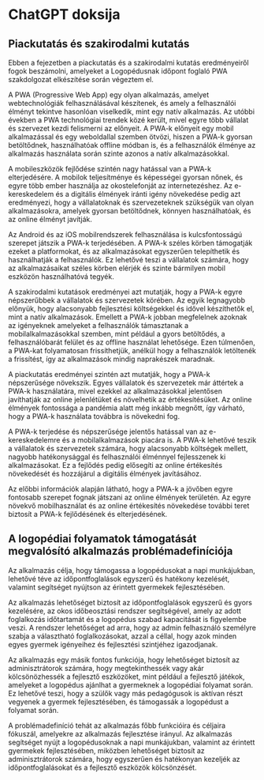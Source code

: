# ChatGPT doksija

## Piackutatás és szakirodalmi kutatás

Ebben a fejezetben a piackutatás és a szakirodalmi kutatás eredményeiről fogok beszámolni, amelyeket a Logopédusnak időpont foglaló PWA szakdolgozat elkészítése során végeztem el.

A PWA (Progressive Web App) egy olyan alkalmazás, amelyet webtechnológiák felhasználásával készítenek, és amely a felhasználói élményt tekintve hasonlóan viselkedik, mint egy natív alkalmazás. Az utóbbi években a PWA technológiai trendek közé került, mivel egyre több vállalat és szervezet kezdi felismerni az előnyeit. A PWA-k előnyeit egy mobil alkalmazással és egy weboldallal szemben ötvözi, hiszen a PWA-k gyorsan betöltődnek, használhatóak offline módban is, és a felhasználók élménye az alkalmazás használata során szinte azonos a natív alkalmazásokkal.

A mobileszközök fejlődése szintén nagy hatással van a PWA-k elterjedésére. A mobilok teljesítménye és képességei gyorsan nőnek, és egyre több ember használja az okostelefonját az internetezéshez. Az e-kereskedelem és a digitális élmények iránti igény növekedése pedig azt eredményezi, hogy a vállalatoknak és szervezeteknek szükségük van olyan alkalmazásokra, amelyek gyorsan betöltődnek, könnyen használhatóak, és az online élményt javítják.

Az Android és az iOS mobilrendszerek felhasználása is kulcsfontosságú szerepet játszik a PWA-k terjedésében. A PWA-k széles körben támogatják ezeket a platformokat, és az alkalmazásokat egyszerűen telepíthetik és használhatják a felhasználók. Ez lehetővé teszi a vállalatok számára, hogy az alkalmazásaikat széles körben elérjék és szinte bármilyen mobil eszközön használhatóvá tegyék.

A szakirodalmi kutatások eredményei azt mutatják, hogy a PWA-k egyre népszerűbbek a vállalatok és szervezetek körében. Az egyik legnagyobb előnyük, hogy alacsonyabb fejlesztési költségekkel és idővel készíthetők el, mint a natív alkalmazások. Emellett a PWA-k jobban megfelelnek azoknak az igényeknek amelyeket a felhasználók támasztanak a mobilalkalmazásokkal szemben, mint például a gyors betöltődés, a felhasználóbarát felület és az offline használat lehetősége. Ezen túlmenően, a PWA-kat folyamatosan frissíthetjük, anélkül hogy a felhasználók letöltenék a frissítést, így az alkalmazások mindig naprakészek maradnak.

A piackutatás eredményei szintén azt mutatják, hogy a PWA-k népszerűsége növekszik. Egyes vállalatok és szervezetek már áttértek a PWA-k használatára, mivel ezekkel az alkalmazásokkal jelentősen javíthatják az online jelenlétüket és növelhetik az értékesítésüket. Az online élmények fontossága a pandémia alatt még inkább megnőtt, így várható, hogy a PWA-k használata továbbra is növekedni fog.

A PWA-k terjedése és népszerűsége jelentős hatással van az e-kereskedelemre és a mobilalkalmazások piacára is. A PWA-k lehetővé teszik a vállalatok és szervezetek számára, hogy alacsonyabb költségek mellett, nagyobb hatékonysággal és felhasználói élménnyel fejlesszenek ki alkalmazásokat. Ez a fejlődés pedig elősegíti az online értékesítés növekedését és hozzájárul a digitális élmények javításához.

Az előbbi információk alapján látható, hogy a PWA-k a jövőben egyre fontosabb szerepet fognak játszani az online élmények területén. Az egyre növekvő mobilhasználat és az online értékesítés növekedése további teret biztosít a PWA-k fejlődésének és elterjedésének.

## A logopédiai folyamatok támogatását megvalósító alkalmazás problémadefiníciója

Az alkalmazás célja, hogy támogassa a logopédusokat a napi munkájukban, lehetővé téve az időpontfoglalások egyszerű és hatékony kezelését, valamint segítséget nyújtson az érintett gyermekek fejlesztésében.

Az alkalmazás lehetőséget biztosít az időpontfoglalások egyszerű és gyors kezelésére, az okos időbeosztási rendszer segítségével, amely az adott foglalkozás időtartamát és a logopédus szabad kapacitását is figyelembe veszi. A rendszer lehetőséget ad arra, hogy az admin felhasználó személyre szabja a választható foglalkozásokat, azzal a céllal, hogy azok minden egyes gyermek igényeihez és fejlesztési szintjéhez igazodjanak.

Az alkalmazás egy másik fontos funkciója, hogy lehetőséget biztosít az adminisztrátorok számára, hogy megtekinthessék vagy akár kölcsönözhessék a fejlesztő eszközöket, mint például a fejlesztő játékok, amelyeket a logopédus ajánlhat a gyermeknek a logopédiai folyamat során. Ez lehetővé teszi, hogy a szülők vagy más pedagógusok is aktívan részt vegyenek a gyermek fejlesztésében, és támogassák a logopédust a folyamat során.

A problémadefiníció tehát az alkalmazás főbb funkcióira és céljaira fókuszál, amelyekre az alkalmazás fejlesztése irányul. Az alkalmazás segítséget nyújt a logopédusoknak a napi munkájukban, valamint az érintett gyermekek fejlesztésében, miközben lehetőséget biztosít az adminisztrátorok számára, hogy egyszerűen és hatékonyan kezeljék az időpontfoglalásokat és a fejlesztő eszközök kölcsönzését.
